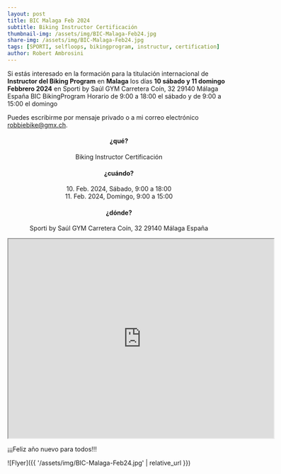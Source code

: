 ```yaml
---
layout: post
title: BIC Malaga Feb 2024
subtitle: Biking Instructor Certificación
thumbnail-img: /assets/img/BIC-Malaga-Feb24.jpg
share-img: /assets/img/BIC-Malaga-Feb24.jpg
tags: [SPORTI, selfloops, bikingprogram, instructur, certification]
author: Robert Ambrosini
---
```

Si estás interesado en la formación para la titulación internacional de **Instructor del Biking Program** en **Malaga** los días **10 sábado y 11 domingo Febbrero 2024** 
en Sporti by Saúl GYM Carretera Coín, 32 29140 Málaga España BIC BikingProgram 
Horario de 9:00 a 18:00 el sábado y de 9:00 a 15:00 el domingo 

Puedes escribirme por mensaje privado o a mi correo electrónico [robbiebike@gmx.ch](mailto:robbiebike@gmx.ch?subject=BIC%20Malaga%20Feb24).

<h4 style="text-align: center;">¿qué?</h4>
<p style="text-align: center;">Biking Instructor Certificación</p>

<h4 style="text-align: center;">¿cuándo?</h4>
<p style="text-align: center;">10. Feb. 2024, Sábado, 9:00 a 18:00<br>11. Feb. 2024, Domingo, 9:00 a 15:00</p>

<h4 style="text-align: center;">¿dónde?</h4>
<p style="text-align: center;">Sporti by Saúl GYM Carretera Coín, 32 29140 Málaga España</p>
<div style="text-align:center;"><iframe src="https://www.google.com/maps/embed?pb=!1m14!1m8!1m3!1d12802.377184792325!2d-4.4930658!3d36.6602096!3m2!1i1024!2i768!4f13.1!3m3!1m2!1s0xd72fa33d7ca3445%3A0x87528011e1a3825a!2sSaul%20Fitness%20Gym!5e0!3m2!1sen!2sch!4v1704313350398!5m2!1sen!2sch" style="text-align:center;" width="600" height="450" style="border:0;" allowfullscreen="" loading="lazy" referrerpolicy="no-referrer-when-downgrade"></iframe></div>

¡¡¡Feliz año nuevo para todos!!! 

![Flyer]({{ '/assets/img/BIC-Malaga-Feb24.jpg' | relative_url }})